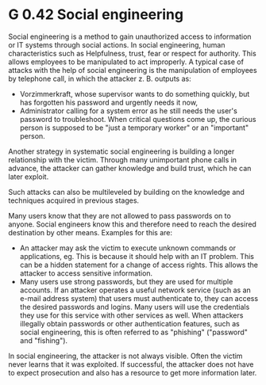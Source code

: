 G 0.42 Social engineering
=========================

Social engineering is a method to gain unauthorized access to information or IT systems through social actions. In social engineering, human characteristics such as Helpfulness, trust, fear or respect for authority. This allows employees to be manipulated to act improperly. A typical case of attacks with the help of social engineering is the manipulation of employees by telephone call, in which the attacker z. B. outputs as:

* Vorzimmerkraft, whose supervisor wants to do something quickly, but has forgotten his password and urgently needs it now,
* Administrator calling for a system error as he still needs the user's password to troubleshoot.
When critical questions come up, the curious person is supposed to be "just a temporary worker" or an "important" person.

Another strategy in systematic social engineering is building a longer relationship with the victim. Through many unimportant phone calls in advance, the attacker can gather knowledge and build trust, which he can later exploit.

Such attacks can also be multileveled by building on the knowledge and techniques acquired in previous stages.

Many users know that they are not allowed to pass passwords on to anyone. Social engineers know this and therefore need to reach the desired destination by other means. Examples for this are:

* An attacker may ask the victim to execute unknown commands or applications, eg. This is because it should help with an IT problem. This can be a hidden statement for a change of access rights. This allows the attacker to access sensitive information.
* Many users use strong passwords, but they are used for multiple accounts. If an attacker operates a useful network service (such as an e-mail address system) that users must authenticate to, they can access the desired passwords and logins. Many users will use the credentials they use for this service with other services as well.
When attackers illegally obtain passwords or other authentication features, such as social engineering, this is often referred to as "phishing" ("password" and "fishing").

In social engineering, the attacker is not always visible. Often the victim never learns that it was exploited. If successful, the attacker does not have to expect prosecution and also has a resource to get more information later.